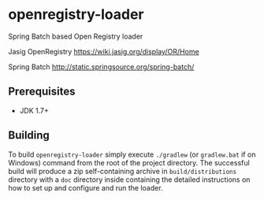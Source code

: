 openregistry-loader
=============================

Spring Batch based Open Registry loader

Jasig OpenRegistry
https://wiki.jasig.org/display/OR/Home

Spring Batch
http://static.springsource.org/spring-batch/

## Prerequisites

* JDK 1.7+

## Building

To build `openregistry-loader` simply execute `./gradlew` (or `gradlew.bat` if on Windows) command from the root of the project directory. The successful build will produce a zip self-containing archive in `build/distributions` directory with a `doc` directory inside containing the detailed instructions on how to set up and configure and run the loader.